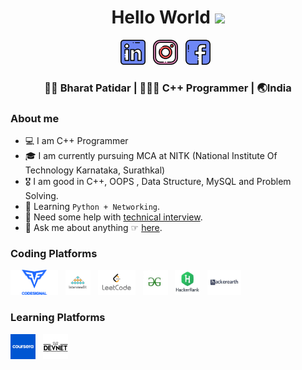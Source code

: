 <div align="center">
  <h1> Hello World <img src="https://media.giphy.com/media/hvRJCLFzcasrR4ia7z/giphy.gif" width="25px"></h1>
</div>

<p align='center'>
<a href="https://www.linkedin.com/in/bharat-patidar-203445197/"><img height="40" src="https://raw.githubusercontent.com/BHARAT0M/BHARAT0M/master/icons/linkedin.png?raw=true"></a>&nbsp;&nbsp;
<a href="https://instagram.com/b_badiya08"><img height="40" src="https://raw.githubusercontent.com/BHARAT0M/BHARAT0M/master/icons/instagram.png?raw=true"></a>&nbsp;&nbsp;
<a href="https://www.facebook.com/bharatbadiya.patidar"><img height="40" src="https://raw.githubusercontent.com/BHARAT0M/BHARAT0M/master/icons/facebook.png?raw=true"></a>&nbsp;&nbsp;

<div align="center">
<h3> 🧑🏻 Bharat Patidar | 👩🏻‍💻 C++ Programmer | 🌏India </h3>
</div>

### About me

- 💻 I am C++ Programmer
- 🎓 I am currently pursuing MCA at NITK (National Institute Of Technology Karnataka, Surathkal)
- 🎖  I am good in C++, OOPS , Data Structure, MySQL and Problem Solving.
- 🌱 Learning `Python + Networking`.
- 🤔 Need some help with [technical interview](https://techinterviewhandbook.org/).
- 💬 Ask me about anything ☞ [here](https://instagram.com/b_badiya08/).



### Coding Platforms 
<p align='left'>
<a href="https://app.codesignal.com/profile/bharat_p8/badges"><img height="40" src="https://raw.githubusercontent.com/BHARAT0M/BHARAT0M/master/icons/codeSignal.png?raw=true"></a>&nbsp;&nbsp;
<a href="https://www.interviewbit.com/profile/patidarbharat095_af5eaef47718"><img height="40" src="https://raw.githubusercontent.com/BHARAT0M/BHARAT0M/master/icons/interviewbit.png?raw=true"></a>&nbsp;&nbsp;
<a href="https://leetcode.com/MAMA_MAFIA/"><img height="40" src="https://raw.githubusercontent.com/BHARAT0M/BHARAT0M/master/icons/leetCode.png?raw=true"></a>&nbsp;&nbsp;
<a href="https://auth.geeksforgeeks.org/user/patidarmama774/profile"><img height="40" src="https://raw.githubusercontent.com/BHARAT0M/BHARAT0M/master/icons/gfg.jpg?raw=true"></a>&nbsp;&nbsp;
<a href="https://www.hackerrank.com/patidarbharat095"><img height="40" src="https://raw.githubusercontent.com/BHARAT0M/BHARAT0M/master/icons/Hackerank.jpg?raw=true"></a>&nbsp;&nbsp
<a href="https://www.hackerearth.com/@B_badiya08"><img height="40" src="https://raw.githubusercontent.com/BHARAT0M/BHARAT0M/master/icons/Hackerearth.jpg?raw=true"></a>&nbsp;&nbsp


  
### Learning Platforms 
<p align='left'>
<a href="https://www.coursera.org/user/4856bbd85219c30a9db4aaa9364349d9"><img height="40" src="https://raw.githubusercontent.com/BHARAT0M/BHARAT0M/master/icons/coursera.png?raw=true"></a>&nbsp;&nbsp;
<a href="https://developer.cisco.com/user/profile"><img height="40" src="https://raw.githubusercontent.com/BHARAT0M/BHARAT0M/master/icons/ciscodev.png?raw=true"></a>&nbsp;&nbsp;
